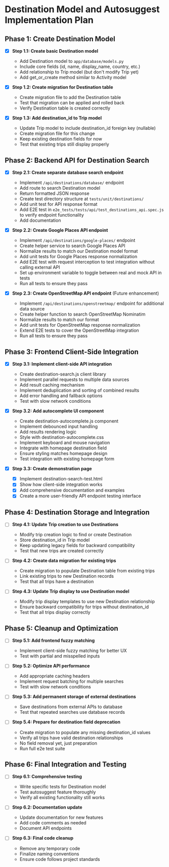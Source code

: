 # Destination Model and Autosuggest Implementation Plan

## Phase 1: Create Destination Model

- [x] **Step 1.1: Create basic Destination model**
  - Add Destination model to `app/database/models.py`
  - Include core fields (id, name, display_name, country, etc.)
  - Add relationship to Trip model (but don't modify Trip yet)
  - Add get_or_create method similar to Activity model

- [x] **Step 1.2: Create migration for Destination table**
  - Create migration file to add the Destination table
  - Test that migration can be applied and rolled back
  - Verify Destination table is created correctly

- [x] **Step 1.3: Add destination_id to Trip model**
  - Update Trip model to include destination_id foreign key (nullable)
  - Create migration file for this change
  - Keep existing destination fields for now
  - Test that existing trips still display properly

## Phase 2: Backend API for Destination Search

- [x] **Step 2.1: Create separate database search endpoint**
  - Implement `/api/destinations/database/` endpoint
  - Add route to search Destination model
  - Return formatted JSON response
  - Create test directory structure at `tests/unit/destinations/`
  - Add unit test for API response format
  - Add E2E test in `e2e_tests/tests/api/test_destinations_api.spec.js` to verify endpoint functionality
  - Add documentation

- [x] **Step 2.2: Create Google Places API endpoint**
  - Implement `/api/destinations/google-places/` endpoint
  - Create helper service to search Google Places API
  - Normalize results to match our Destination model format
  - Add unit tests for Google Places response normalization
  - Add E2E test with request interception to test integration without calling external API
  - Set up environment variable to toggle between real and mock API in tests
  - Run all tests to ensure they pass

- [x] **Step 2.3: Create OpenStreetMap API endpoint** (Future enhancement)
  - Implement `/api/destinations/openstreetmap/` endpoint for additional data source
  - Create helper function to search OpenStreetMap Nominatim
  - Normalize results to match our format
  - Add unit tests for OpenStreetMap response normalization
  - Extend E2E tests to cover the OpenStreetMap integration
  - Run all tests to ensure they pass

## Phase 3: Frontend Client-Side Integration

- [x] **Step 3.1: Implement client-side API integration**
  - Create destination-search.js client library
  - Implement parallel requests to multiple data sources
  - Add result caching mechanism
  - Implement deduplication and sorting of combined results
  - Add error handling and fallback options
  - Test with slow network conditions
  
- [x] **Step 3.2: Add autocomplete UI component**
  - Create destination-autocomplete.js component
  - Implement debounced input handling
  - Add results rendering logic
  - Style with destination-autocomplete.css
  - Implement keyboard and mouse navigation
  - Integrate with homepage destination field
  - Ensure styling matches homepage design
  - Test integration with existing homepage form

- [x] **Step 3.3: Create demonstration page**
  - [x] Implement destination-search-test.html
  - [x] Show how client-side integration works
  - [x] Add comprehensive documentation and examples
  - [x] Create a more user-friendly API endpoint testing interface

## Phase 4: Destination Storage and Integration

- [ ] **Step 4.1: Update Trip creation to use Destinations**
  - Modify trip creation logic to find or create Destination
  - Store destination_id in Trip model
  - Keep updating legacy fields for backward compatibility
  - Test that new trips are created correctly

- [ ] **Step 4.2: Create data migration for existing trips**
  - Create migration to populate Destination table from existing trips
  - Link existing trips to new Destination records
  - Test that all trips have a destination

- [ ] **Step 4.3: Update Trip display to use Destination model**
  - Modify trip display templates to use new Destination relationship
  - Ensure backward compatibility for trips without destination_id
  - Test that all trips display correctly

## Phase 5: Cleanup and Optimization

- [ ] **Step 5.1: Add frontend fuzzy matching**
  - Implement client-side fuzzy matching for better UX
  - Test with partial and misspelled inputs

- [ ] **Step 5.2: Optimize API performance**
  - Add appropriate caching headers
  - Implement request batching for multiple searches
  - Test with slow network conditions

- [ ] **Step 5.3: Add permanent storage of external destinations**
  - Save destinations from external APIs to database
  - Test that repeated searches use database records

- [ ] **Step 5.4: Prepare for destination field deprecation**
  - Create migration to populate any missing destination_id values
  - Verify all trips have valid destination relationships
  - No field removal yet, just preparation
  - Run full e2e test suite

## Phase 6: Final Integration and Testing

- [ ] **Step 6.1: Comprehensive testing**
  - Write specific tests for Destination model
  - Test autosuggest feature thoroughly
  - Verify all existing functionality still works

- [ ] **Step 6.2: Documentation update**
  - Update documentation for new features
  - Add code comments as needed
  - Document API endpoints

- [ ] **Step 6.3: Final code cleanup**
  - Remove any temporary code
  - Finalize naming conventions
  - Ensure code follows project standards 